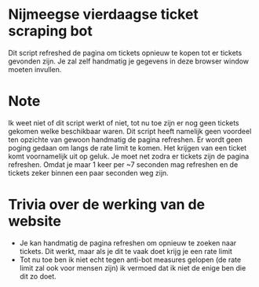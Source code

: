 # Nijmeegse vierdaagse ticket scraping bot
Dit script refreshed de pagina om tickets opnieuw te kopen tot er tickets gevonden zijn. Je zal zelf handmatig je gegevens in deze browser window moeten invullen.

# Note
Ik weet niet of dit script werkt of niet, tot nu toe zijn er nog geen tickets gekomen welke beschikbaar waren. 
Dit script heeft namelijk geen voordeel ten opzichte van gewoon handmatig de pagina refreshen. Er wordt geen poging gedaan om langs de rate limit te komen. 
Het krijgen van een ticket komt voornamelijk uit op geluk. Je moet net zodra er tickets zijn de pagina refreshen. Omdat je maar 1 keer per ~7 seconden mag refreshen en de tickets zeker binnen een paar seconden weg zijn.

# Trivia over de werking van de website
- Je kan handmatig de pagina refreshen om opnieuw te zoeken naar tickets. Dit werkt, maar als je dit te vaak doet krijg je een rate limit
- Tot nu toe ben ik niet echt tegen anti-bot measures gelopen (de rate limit zal ook voor mensen zijn) ik vermoed dat ik niet de enige ben die dit zo doet.